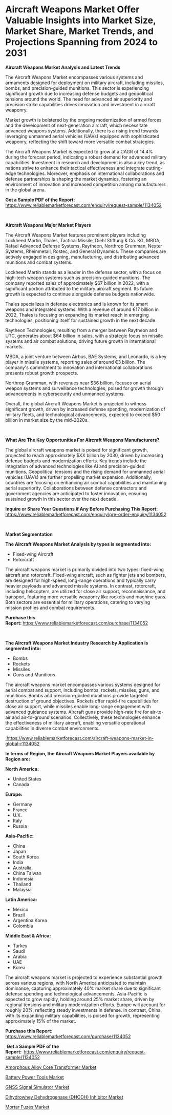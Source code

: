 <p><h1>Aircraft Weapons Market Offer Valuable Insights into Market Size, Market Share, Market Trends, and Projections Spanning from 2024 to 2031</h1></p><p><strong>Aircraft Weapons Market Analysis and Latest Trends</strong></p>
<p><p>The Aircraft Weapons Market encompasses various systems and armaments designed for deployment on military aircraft, including missiles, bombs, and precision-guided munitions. This sector is experiencing significant growth due to increasing defense budgets and geopolitical tensions around the world. The need for advanced air superiority and precision strike capabilities drives innovation and investment in aircraft weaponry.</p><p>Market growth is bolstered by the ongoing modernization of armed forces and the development of next-generation aircraft, which necessitate advanced weapons systems. Additionally, there is a rising trend towards leveraging unmanned aerial vehicles (UAVs) equipped with sophisticated weaponry, reflecting the shift toward more versatile combat strategies.</p><p>The Aircraft Weapons Market is expected to grow at a CAGR of 14.4% during the forecast period, indicating a robust demand for advanced military capabilities. Investment in research and development is also a key trend, as nations strive to enhance their tactical effectiveness and integrate cutting-edge technologies. Moreover, emphasis on international collaborations and defense partnerships is shaping the market dynamics, fostering an environment of innovation and increased competition among manufacturers in the global arena.</p></p>
<p><strong>Get a Sample PDF of the Report:&nbsp;</strong> <a href="https://www.reliablemarketforecast.com/enquiry/request-sample/1134052?utm_campaign=1608&utm_medium=2&utm_source=Github&utm_content=ia&utm_term=18102024&utm_id=aircraft-weapons">https://www.reliablemarketforecast.com/enquiry/request-sample/1134052</a></p>
<p>&nbsp;</p>
<p><strong>Aircraft Weapons Major Market Players</strong></p>
<p><p>The Aircraft Weapons Market features prominent players including Lockheed Martin, Thales, Tactical Missile, Diehl Stiftung & Co. KG, MBDA, Rafael Advanced Defense Systems, Raytheon, Northrop Grumman, Nexter Systems, Rheinmetall, Rostec, and General Dynamics. These companies are actively engaged in designing, manufacturing, and distributing advanced munitions and combat systems.</p><p>Lockheed Martin stands as a leader in the defense sector, with a focus on high-tech weapon systems such as precision-guided munitions. The company reported sales of approximately $67 billion in 2022, with a significant portion attributed to the military aircraft segment. Its future growth is expected to continue alongside defense budgets nationwide.</p><p>Thales specializes in defense electronics and is known for its smart weapons and integrated systems. With a revenue of around €17 billion in 2022, Thales is focusing on expanding its market reach in emerging technologies, positioning itself for sustained growth in the next decade.</p><p>Raytheon Technologies, resulting from a merger between Raytheon and UTC, generates about $64 billion in sales, with a strategic focus on missile systems and air combat solutions, driving future growth in international markets.</p><p>MBDA, a joint venture between Airbus, BAE Systems, and Leonardo, is a key player in missile systems, reporting sales of around €3 billion. The company's commitment to innovation and international collaborations presents robust growth prospects.</p><p>Northrop Grumman, with revenues near $36 billion, focuses on aerial weapon systems and surveillance technologies, poised for growth through advancements in cybersecurity and unmanned systems.</p><p>Overall, the global Aircraft Weapons Market is projected to witness significant growth, driven by increased defense spending, modernization of military fleets, and technological advancements, expected to exceed $50 billion in market size by the mid-2020s.</p></p>
<p>&nbsp;</p>
<p><strong>What Are The Key Opportunities For Aircraft Weapons Manufacturers?</strong></p>
<p><p>The global aircraft weapons market is poised for significant growth, projected to reach approximately $XX billion by 2030, driven by increasing defense budgets and modernization efforts. Key trends include the integration of advanced technologies like AI and precision-guided munitions. Geopolitical tensions and the rising demand for unmanned aerial vehicles (UAVs) are further propelling market expansion. Additionally, countries are focusing on enhancing air combat capabilities and maintaining aerial superiority. Collaborations between defense contractors and government agencies are anticipated to foster innovation, ensuring sustained growth in this sector over the next decade.</p></p>
<p><strong>Inquire or Share Your Questions If Any Before Purchasing This Report:</strong> <a href="https://www.reliablemarketforecast.com/enquiry/pre-order-enquiry/1134052?utm_campaign=1608&utm_medium=2&utm_source=Github&utm_content=ia&utm_term=18102024&utm_id=aircraft-weapons">https://www.reliablemarketforecast.com/enquiry/pre-order-enquiry/1134052</a></p>
<p>&nbsp;</p>
<p><strong>Market Segmentation</strong></p>
<p><strong>The Aircraft Weapons Market Analysis by types is segmented into:</strong></p>
<p><ul><li>Fixed-wing Aircraft</li><li>Rotorcraft</li></ul></p>
<p><p>The aircraft weapons market is primarily divided into two types: fixed-wing aircraft and rotorcraft. Fixed-wing aircraft, such as fighter jets and bombers, are designed for high-speed, long-range operations and typically carry heavier payloads and advanced missile systems. In contrast, rotorcraft, including helicopters, are utilized for close air support, reconnaissance, and transport, featuring more versatile weaponry like rockets and machine guns. Both sectors are essential for military operations, catering to varying mission profiles and combat requirements.</p></p>
<p><strong>Purchase this Report:&nbsp;</strong><a href="https://www.reliablemarketforecast.com/purchase/1134052?utm_campaign=1608&utm_medium=2&utm_source=Github&utm_content=ia&utm_term=18102024&utm_id=aircraft-weapons">https://www.reliablemarketforecast.com/purchase/1134052</a></p>
<p>&nbsp;</p>
<p><strong>The Aircraft Weapons Market Industry Research by Application is segmented into:</strong></p>
<p><ul><li>Bombs</li><li>Rockets</li><li>Missiles</li><li>Guns and Munitions</li></ul></p>
<p><p>The aircraft weapons market encompasses various systems designed for aerial combat and support, including bombs, rockets, missiles, guns, and munitions. Bombs and precision-guided munitions provide targeted destruction of ground objectives. Rockets offer rapid-fire capabilities for close air support, while missiles enable long-range engagement with advanced guidance systems. Aircraft guns provide high-rate fire for air-to-air and air-to-ground scenarios. Collectively, these technologies enhance the effectiveness of military aircraft, enabling versatile operational capabilities in diverse combat environments.</p></p>
<p><a href="https://www.reliablemarketforecast.com/aircraft-weapons-market-in-global-r1134052?utm_campaign=1608&utm_medium=2&utm_source=Github&utm_content=ia&utm_term=18102024&utm_id=aircraft-weapons">&nbsp;https://www.reliablemarketforecast.com/aircraft-weapons-market-in-global-r1134052</a></p>
<p><strong>In terms of Region, the Aircraft Weapons Market Players available by Region are:</strong></p>
<p>
    <p> <strong> North America: </strong>
        <ul>
            <li>United States</li>
            <li>Canada</li>
        </ul>
        </p> 
    <p> <strong> Europe: </strong>
        <ul>
            <li>Germany</li>
            <li>France</li>
            <li>U.K.</li>
            <li>Italy</li>
            <li>Russia</li>
        </ul>
        </p> 
    <p> <strong> Asia-Pacific: </strong>
        <ul>
            <li>China</li>
            <li>Japan</li>
            <li>South Korea</li>
            <li>India</li>
            <li>Australia</li>
            <li>China Taiwan</li>
            <li>Indonesia</li>
            <li>Thailand</li>
            <li>Malaysia</li>
        </ul>
        </p> 
    <p> <strong> Latin America: </strong>
        <ul>
            <li>Mexico</li>
            <li>Brazil</li>
            <li>Argentina Korea</li>
            <li>Colombia</li>
        </ul>
        </p> 
    <p> <strong> Middle East & Africa: </strong>
        <ul>
            <li>Turkey</li>
            <li>Saudi</li>
            <li>Arabia</li>
            <li>UAE</li>
            <li>Korea</li>
        </ul>
    </p>
    </p>
<p><p>The aircraft weapons market is projected to experience substantial growth across various regions, with North America anticipated to maintain dominance, capturing approximately 40% market share due to significant defense spending and technological advancements. Asia-Pacific is expected to grow rapidly, holding around 25% market share, driven by regional tensions and military modernization efforts. Europe will account for roughly 20%, reflecting steady investments in defense. In contrast, China, with its expanding military capabilities, is poised for growth, representing approximately 15% of the market.</p></p>
<p><strong>Purchase this Report: </strong><a href="https://www.reliablemarketforecast.com/purchase/1134052?utm_campaign=1608&utm_medium=2&utm_source=Github&utm_content=ia&utm_term=18102024&utm_id=aircraft-weapons">https://www.reliablemarketforecast.com/purchase/1134052</a></p>
<p>&nbsp;<strong>Get a Sample PDF of the Report:&nbsp;&nbsp;</strong><a href="https://www.reliablemarketforecast.com/enquiry/request-sample/1134052?utm_campaign=1608&utm_medium=2&utm_source=Github&utm_content=ia&utm_term=18102024&utm_id=aircraft-weapons">https://www.reliablemarketforecast.com/enquiry/request-sample/1134052</a></p>
<p><strong></strong></p>
<p><p><a href="https://www.linkedin.com/pulse/amorphous-alloy-core-transformer-market-shifts-strategic-8vone?utm_campaign=1608&utm_medium=2&utm_source=Github&utm_content=ia&utm_term=18102024&utm_id=aircraft-weapons">Amorphous Alloy Core Transformer Market</a></p><p><a href="https://www.linkedin.com/pulse/battery-power-tools-market-share-size-trends-industry-analysis-fiqoc?utm_campaign=1608&utm_medium=2&utm_source=Github&utm_content=ia&utm_term=18102024&utm_id=aircraft-weapons">Battery Power Tools Market</a></p><p><a href="https://www.linkedin.com/pulse/gnss-signal-simulator-industry-forecast-market-shifts-strategic-ru7mc?utm_campaign=1608&utm_medium=2&utm_source=Github&utm_content=ia&utm_term=18102024&utm_id=aircraft-weapons">GNSS Signal Simulator Market</a></p><p><a href="https://github.com/SamiaHussain82/Market-Research-Report-List-1/blob/main/dihydrowhey-dehydrogenase-dhodh-inhibitor-market.md?utm_campaign=1608&utm_medium=2&utm_source=Github&utm_content=ia&utm_term=18102024&utm_id=aircraft-weapons">Dihydrowhey Dehydrogenase (DHODH) Inhibitor Market</a></p><p><a href="https://www.linkedin.com/pulse/future-innovation-global-mortar-fuzes-market-growth-opportunities-vezqc?utm_campaign=1608&utm_medium=2&utm_source=Github&utm_content=ia&utm_term=18102024&utm_id=aircraft-weapons">Mortar Fuzes Market</a></p></p>